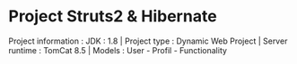 # Project Struts2 & Hibernate 
Project information :
JDK : 1.8 | Project type : Dynamic Web Project | Server runtime : TomCat 8.5 | Models : User - Profil - Functionality

